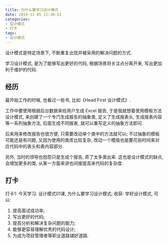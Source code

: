 ```yaml
---
title: 为什么要学习设计模式
date: 2019-11-05 22:30:51
categories:
- 设计模式
- 打卡
tags:
- 设计模式
---
```


设计模式是特定场景下, 不断重复出现并被采用的解决问题的方式.

学习设计模式, 是为了能够写出更好的代码, 根据场景将关注点分离开来, 写出更加利于维护的代码.


<!-- more -->

## 经历

最开始工作的时候, 也看过一些书, 比如《Head First 设计模式》.

工作中要使用根据后台数据来给用户生成 Excel 报告, 于是我就想着使用模板方法设计模式, 来创建了一个专门生成报告的抽象类, 定义了生成报表头, 生成报表内容等一系列抽象方法, 后面生成不同报表, 就可以重写定义的抽象方法即可.

后来用来修改报告也很方便, 只需要改动单个类中的方法就可以; 不过抽象的模板可能还是有问题, 又因为使用的类库比较复杂, 改动一个模版也是要花些时间来对应代码中的表头和表内容部分.

另外, 当时的领导也抱怨只是生成个报告, 弄了太多类出来. 这也是设计模式的缺点, 会增加更多的类, 从某一方面来讲也间接提高来代码的复杂度.

## 打卡

打卡1:
今天学习: 设计模式01课, 为什么要学习设计模式;
收获: 学好设计模式, 可以:
1. 提高面试成功率;
2. 写出更好的代码;
3. 提高分析和解决复杂问题的能力;
4. 能够更容易理解优秀的代码设计;
5. 为成为项目管理者等职业道路铺好道路.

